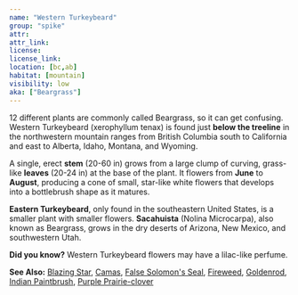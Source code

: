 ```yaml
---
name: "Western Turkeybeard"
group: "spike"
attr:
attr_link:
license:
license_link:
location: [bc,ab]
habitat: [mountain]
visibility: low
aka: ["Beargrass"]
---
```

12 different plants are commonly called Beargrass, so it can get confusing. Western Turkeybeard (xerophyllum tenax) is found just **below the treeline** in the northwestern mountain ranges from British Columbia south to California and east to Alberta, Idaho, Montana, and Wyoming.

A single, erect **stem** (20-60 in) grows from a large clump of curving, grass-like **leaves** (20-24 in) at the base of the plant. It flowers from **June** to **August**, producing a cone of small, star-like white flowers that develops into a bottlebrush shape as it matures.

**Eastern Turkeybeard**, only found in the southeastern United States, is a smaller plant with smaller flowers.  **Sacahuista** (Nolina Microcarpa), also known as Beargrass, grows in the dry deserts of Arizona, New Mexico, and southwestern Utah.

**Did you know?** Western Turkeybeard flowers may have a lilac-like perfume.

<!-- generated, do not edit -->
**See Also:**
[Blazing Star](/plants/blazstar),
[Camas](/plants/camas),
[False Solomon's Seal](/plants/falsesol),
[Fireweed](/plants/fireweed),
[Goldenrod](/plants/goldrod),
[Indian Paintbrush](/plants/indian),
[Purple Prairie-clover](/plants/pupclover)
